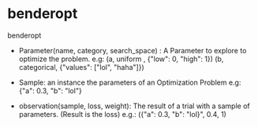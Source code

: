# benderopt
benderopt

- Parameter(name, category, search_space)  : A Parameter to explore to optimize the problem.
    e.g: (a, uniform , {"low": 0, "high": 1})
         (b, categorical, {"values": ["lol", "haha"]})

- Sample: an instance the parameters of an Optimization Problem
    e.g: {"a": 0.3, "b": "lol"}

- observation(sample, loss, weight): The result of a trial with a sample of parameters.
(Result is the loss)
    e.g.: ({"a": 0.3, "b": "lol}", 0.4, 1)

